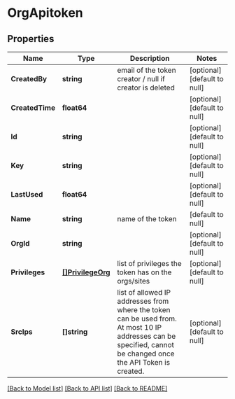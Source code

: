 # OrgApitoken

## Properties
Name | Type | Description | Notes
------------ | ------------- | ------------- | -------------
**CreatedBy** | **string** | email of the token creator / null if creator is deleted | [optional] [default to null]
**CreatedTime** | **float64** |  | [optional] [default to null]
**Id** | **string** |  | [optional] [default to null]
**Key** | **string** |  | [optional] [default to null]
**LastUsed** | **float64** |  | [optional] [default to null]
**Name** | **string** | name of the token | [default to null]
**OrgId** | **string** |  | [optional] [default to null]
**Privileges** | [**[]PrivilegeOrg**](privilege_org.md) | list of privileges the token has on the orgs/sites | [optional] [default to null]
**SrcIps** | **[]string** | list of allowed IP addresses from where the token can be used from. At most 10 IP addresses can be specified, cannot be changed once the API Token is created. | [optional] [default to null]

[[Back to Model list]](../README.md#documentation-for-models) [[Back to API list]](../README.md#documentation-for-api-endpoints) [[Back to README]](../README.md)

